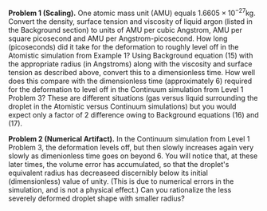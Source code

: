 

**Problem 1 (Scaling).** One atomic mass unit (AMU) equals $1.6605 \times 10^{-27}$kg. Convert the density, surface tension and viscosity of liquid argon (listed in the Background section) to units of AMU per cubic Angstrom, AMU per square picosecond and AMU per Angstrom-picosecond. How long (picoseconds) did it take for the deformation to roughly level off in the Atomistic simulation from Example 1? Using Background equation (15) with the appropriate radius (in Angstroms) along with the viscosity and surface tension as described above, convert this to a dimensionless time. How well does this compare with the dimensionless time (approximately 6) required for the deformation to level off in the Continuum simulation from Level 1 Problem 3? These are different situations (gas versus liquid surrounding the droplet in the Atomistic versus Continuum simulations) but you would expect only a factor of 2 difference owing to Background equations (16) and (17).

**Problem 2 (Numerical Artifact).** In the Continuum simulation from Level 1 Problem 3, the deformation levels off, but then slowly increases again very slowly as dimenionless time goes on beyond 6. You will notice that, at these later times, the volume error has accumulated, so that the droplet's equivalent radius has decreaseed discernibly below its initial (dimensionless) value of unity. (This is due to numerical errors in the simulation, and is not a physical effect.) Can you rationalize the less severely deformed droplet shape with smaller radius?